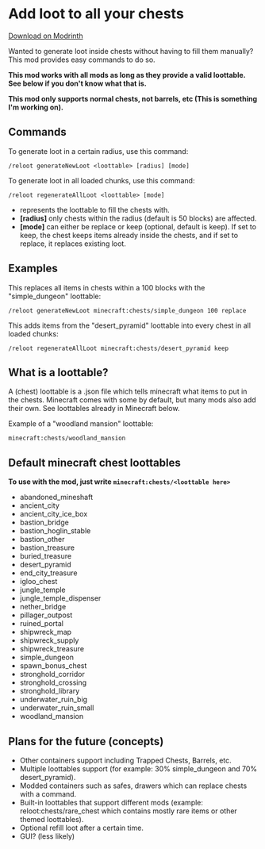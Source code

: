 # Add loot to all your chests

[Download on Modrinth](https://modrinth.com/mod/reloot/)

Wanted to generate loot inside chests without having to fill them manually? This mod provides easy commands to do so.

**This mod works with all mods as long as they provide a valid loottable. See below if you don't know what that is.**

**This mod only supports normal chests, not barrels, etc (This is something I'm working on).**

## Commands
To generate loot in a certain radius, use this command:

```
/reloot generateNewLoot <loottable> [radius] [mode]
```
To generate loot in all loaded chunks, use this command:

```
/reloot regenerateAllLoot <loottable> [mode]
```
- **<loottable>** represents the loottable to fill the chests with.
- **[radius]** only chests within the radius (default is 50 blocks) are affected.
- **[mode]** can either be replace or keep (optional, default is keep). If set to keep, the chest keeps items already inside the chests, and if set to replace, it replaces existing loot.

## Examples

This replaces all items in chests within a 100 blocks with the "simple_dungeon" loottable:
```
/reloot generateNewLoot minecraft:chests/simple_dungeon 100 replace
```

This adds items from the "desert_pyramid" loottable into every chest in all loaded chunks:
```
/reloot regenerateAllLoot minecraft:chests/desert_pyramid keep
```


## What is a loottable?
A (chest) loottable is a .json file which tells minecraft what items to put in the chests. Minecraft comes with some by default, but many mods also add their own. See loottables already in Minecraft below.

Example of a "woodland mansion" loottable:

```
minecraft:chests/woodland_mansion
```


## Default minecraft chest loottables
**To use with the mod, just write `minecraft:chests/<loottable here>`**

- abandoned_mineshaft
- ancient_city
- ancient_city_ice_box
- bastion_bridge
- bastion_hoglin_stable
- bastion_other
- bastion_treasure
- buried_treasure
- desert_pyramid
- end_city_treasure
- igloo_chest
- jungle_temple
- jungle_temple_dispenser
- nether_bridge
- pillager_outpost
- ruined_portal
- shipwreck_map
- shipwreck_supply
- shipwreck_treasure
- simple_dungeon
- spawn_bonus_chest
- stronghold_corridor
- stronghold_crossing
- stronghold_library
- underwater_ruin_big
- underwater_ruin_small
- woodland_mansion  

## Plans for the future (concepts)
- Other containers support including Trapped Chests, Barrels, etc.
- Multiple loottables support (for example: 30% simple_dungeon and 70% desert_pyramid).
- Modded containers such as safes, drawers which can replace chests with a command.
- Built-in loottables that support different mods (example: reloot:chests/rare_chest which contains mostly rare items or other themed loottables).
- Optional refill loot after a certain time.
- GUI? (less likely)
